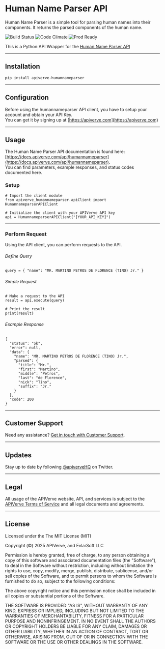 Human Name Parser API
============

Human Name Parser is a simple tool for parsing human names into their components. It returns the parsed components of the human name.

![Build Status](https://img.shields.io/badge/build-passing-green)
![Code Climate](https://img.shields.io/badge/maintainability-B-purple)
![Prod Ready](https://img.shields.io/badge/production-ready-blue)

This is a Python API Wrapper for the [Human Name Parser API](https://apiverve.com/marketplace/api/humannameparser)

---

## Installation
	pip install apiverve-humannameparser

---

## Configuration

Before using the humannameparser API client, you have to setup your account and obtain your API Key.  
You can get it by signing up at [https://apiverve.com](https://apiverve.com)

---

## Usage

The Human Name Parser API documentation is found here: [https://docs.apiverve.com/api/humannameparser](https://docs.apiverve.com/api/humannameparser).  
You can find parameters, example responses, and status codes documented here.

### Setup

```
# Import the client module
from apiverve_humannameparser.apiClient import HumannameparserAPIClient

# Initialize the client with your APIVerve API key
api = HumannameparserAPIClient("[YOUR_API_KEY]")
```

---


### Perform Request
Using the API client, you can perform requests to the API.

###### Define Query

```
query = { "name": "MR. MARTINO PETROS DE FLORENCE (TINO) Jr." }
```

###### Simple Request

```
# Make a request to the API
result = api.execute(query)

# Print the result
print(result)
```

###### Example Response

```
{
  "status": "ok",
  "error": null,
  "data": {
    "name": "MR. MARTINO PETROS DE FLORENCE (TINO) Jr.",
    "parsed": {
      "title": "Mr.",
      "first": "Martino",
      "middle": "Petros",
      "last": "de Florence",
      "nick": "Tino",
      "suffix": "Jr."
    }
  },
  "code": 200
}
```

---

## Customer Support

Need any assistance? [Get in touch with Customer Support](https://apiverve.com/contact).

---

## Updates
Stay up to date by following [@apiverveHQ](https://twitter.com/apiverveHQ) on Twitter.

---

## Legal

All usage of the APIVerve website, API, and services is subject to the [APIVerve Terms of Service](https://apiverve.com/terms) and all legal documents and agreements.

---

## License
Licensed under the The MIT License (MIT)

Copyright (&copy;) 2025 APIVerve, and EvlarSoft LLC

Permission is hereby granted, free of charge, to any person obtaining a copy of this software and associated documentation files (the "Software"), to deal in the Software without restriction, including without limitation the rights to use, copy, modify, merge, publish, distribute, sublicense, and/or sell copies of the Software, and to permit persons to whom the Software is furnished to do so, subject to the following conditions:

The above copyright notice and this permission notice shall be included in all copies or substantial portions of the Software.

THE SOFTWARE IS PROVIDED "AS IS", WITHOUT WARRANTY OF ANY KIND, EXPRESS OR IMPLIED, INCLUDING BUT NOT LIMITED TO THE WARRANTIES OF MERCHANTABILITY, FITNESS FOR A PARTICULAR PURPOSE AND NONINFRINGEMENT. IN NO EVENT SHALL THE AUTHORS OR COPYRIGHT HOLDERS BE LIABLE FOR ANY CLAIM, DAMAGES OR OTHER LIABILITY, WHETHER IN AN ACTION OF CONTRACT, TORT OR OTHERWISE, ARISING FROM, OUT OF OR IN CONNECTION WITH THE SOFTWARE OR THE USE OR OTHER DEALINGS IN THE SOFTWARE.